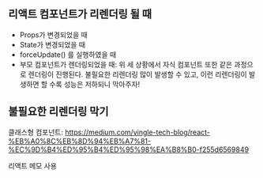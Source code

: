 ## 리액트 컴포넌트가 리렌더링 될 때
- Props가 변경되었을 때
- State가 변경되었을 때
- forceUpdate() 를 실행하였을 때
- 부모 컴포넌트가 렌더링되었을 때: 위 세 상황에서 자식 컴포넌트 또한 같은 과정으로 렌더링이 진행된다. 불필요한 리렌더링 많이 발생할 수 있고, 이런 리렌더링이 발생하면 할 수록 성능은 저하되니 막아주자!

## 불필요한 리렌더링 막기

클래스형 컴포넌트: https://medium.com/vingle-tech-blog/react-%EB%A0%8C%EB%8D%94%EB%A7%81-%EC%9D%B4%ED%95%B4%ED%95%98%EA%B8%B0-f255d6569849

리액트 메모 사용

